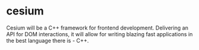 # cesium
Cesium will be a C++ framework for frontend development. Delivering an API for DOM interactions, it will allow for writing blazing fast applications in the best language there is - C++. 
